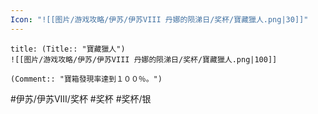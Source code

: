 ```yaml
---
Icon: "![[图片/游戏攻略/伊苏/伊苏VIII 丹娜的陨涕日/奖杯/寶藏獵人.png|30]]"
---
```

```ad-common-silver-trophy
title: (Title:: "寶藏獵人")
![[图片/游戏攻略/伊苏/伊苏VIII 丹娜的陨涕日/奖杯/寶藏獵人.png|100]]

(Comment:: "寶箱發現率達到１００％。")
```

#伊苏/伊苏VIII/奖杯 #奖杯 #奖杯/银
